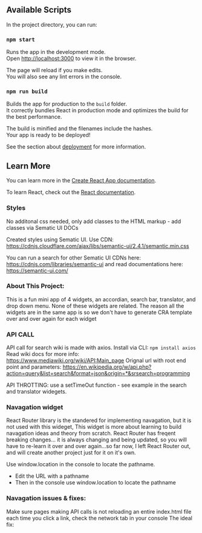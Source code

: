 ## Available Scripts

In the project directory, you can run:

### `npm start`

Runs the app in the development mode.\
Open [http://localhost:3000](http://localhost:3000) to view it in the browser.

The page will reload if you make edits.\
You will also see any lint errors in the console.


### `npm run build`

Builds the app for production to the `build` folder.\
It correctly bundles React in production mode and optimizes the build for the best performance.

The build is minified and the filenames include the hashes.\
Your app is ready to be deployed!

See the section about [deployment](https://facebook.github.io/create-react-app/docs/deployment) for more information.


## Learn More

You can learn more in the [Create React App documentation](https://facebook.github.io/create-react-app/docs/getting-started).

To learn React, check out the [React documentation](https://reactjs.org/).

### Styles 
No additonal css needed, only add classes to the HTML markup - add classes via Sematic UI DOCs

Created styles using Sematic UI. Use CDN: https://cdnjs.cloudflare.com/ajax/libs/semantic-ui/2.4.1/semantic.min.css

You can run a search for other Sematic UI CDNs here: https://cdnjs.com/libraries/semantic-ui and read documentations here: https://semantic-ui.com/



### About This Project:
This is a fun mini app of 4 widgets, an accordian, search bar, translator, and drop down menu. None of these widgets are related. The reason all the widgets are in the same app is so we don't have to generate CRA template over and over again for each widget

### API CALL
API call for search wiki is made with axios. Install via CLI:
``` npm install axios ```
Read wiki docs for more info: https://www.mediawiki.org/wiki/API:Main_page
Orignal url with root end point and parameters: https://en.wikipedia.org/w/api.php?action=query&list=search&format=json&origin=*&srsearch=programming

API THROTTING: use a setTimeOut function - see example in the search and translator widegets.

### Navagation widget
React Router library is the standered for implementing navagation, but it is not used with this wideget, This widget is more about learning to build navagation ideas and theory from scratch.
React Router has freqent breaking changes... it is always changing and being updated, so you will have to re-learn it over and over again...so far now, I left React Router out, and will create another project just for it on it's own.

Use window.location in the console to locate the pathname.
- Edit the URL with a pathname
- Then in the console use window.location to locate the pathname

### Navagation issues & fixes:
Make sure pages making API calls is not reloading an entire index.html 
file each time you click a link, check the network tab in your console
The ideal fix:





